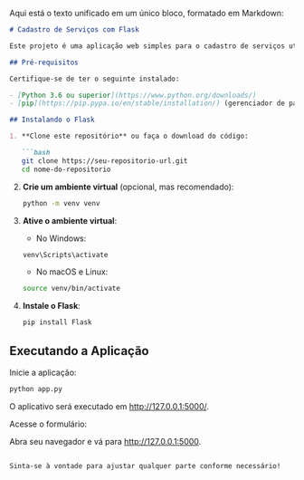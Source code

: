 Aqui está o texto unificado em um único bloco, formatado em Markdown:

```markdown
# Cadastro de Serviços com Flask

Este projeto é uma aplicação web simples para o cadastro de serviços utilizando Flask, um microframework para Python.

## Pré-requisitos

Certifique-se de ter o seguinte instalado:

- [Python 3.6 ou superior](https://www.python.org/downloads/)
- [pip](https://pip.pypa.io/en/stable/installation/) (gerenciador de pacotes do Python)

## Instalando o Flask

1. **Clone este repositório** ou faça o download do código:

   ```bash
   git clone https://seu-repositorio-url.git
   cd nome-do-repositorio
   ```

2. **Crie um ambiente virtual** (opcional, mas recomendado):

   ```bash
   python -m venv venv
   ```

3. **Ative o ambiente virtual**:

   - No Windows:

   ```bash
   venv\Scripts\activate
   ```

   - No macOS e Linux:

   ```bash
   source venv/bin/activate
   ```

4. **Instale o Flask**:

   ```bash
   pip install Flask
   ```

## Executando a Aplicação

Inicie a aplicação:

```bash
python app.py
```

O aplicativo será executado em http://127.0.0.1:5000/.

Acesse o formulário:

Abra seu navegador e vá para http://127.0.0.1:5000.
```

Sinta-se à vontade para ajustar qualquer parte conforme necessário!